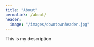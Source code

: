 ```yaml
---
title: "About"
permalink: /about/
header:
  image: "/images/downtownheader.jpg"
---
```


This is my description

